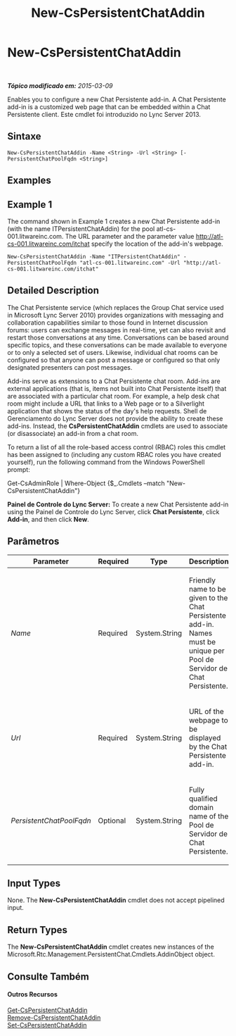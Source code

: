 ﻿---
title: New-CsPersistentChatAddin
TOCTitle: New-CsPersistentChatAddin
ms:assetid: 0566f4c2-0903-4dd1-87bc-784f0bdb4391
ms:mtpsurl: https://technet.microsoft.com/pt-br/library/JJ204641(v=OCS.15)
ms:contentKeyID: 49305731
ms.date: 05/19/2016
mtps_version: v=OCS.15
ms.translationtype: HT
---

# New-CsPersistentChatAddin

 

_**Tópico modificado em:** 2015-03-09_

Enables you to configure a new Chat Persistente add-in. A Chat Persistente add-in is a customized web page that can be embedded within a Chat Persistente client. Este cmdlet foi introduzido no Lync Server 2013.

## Sintaxe

    New-CsPersistentChatAddin -Name <String> -Url <String> [-PersistentChatPoolFqdn <String>]

## Examples

## Example 1

The command shown in Example 1 creates a new Chat Persistente add-in (with the name ITPersistentChatAddin) for the pool atl-cs-001.litwareinc.com. The URL parameter and the parameter value http://atl-cs-001.litwareinc.com/itchat specify the location of the add-in's webpage.

    New-CsPersistentChatAddin -Name "ITPersistentChatAddin" -PersistentChatPoolFqdn "atl-cs-001.litwareinc.com" -Url "http://atl-cs-001.litwareinc.com/itchat"

## Detailed Description

The Chat Persistente service (which replaces the Group Chat service used in Microsoft Lync Server 2010) provides organizations with messaging and collaboration capabilities similar to those found in Internet discussion forums: users can exchange messages in real-time, yet can also revisit and restart those conversations at any time. Conversations can be based around specific topics, and these conversations can be made available to everyone or to only a selected set of users. Likewise, individual chat rooms can be configured so that anyone can post a message or configured so that only designated presenters can post messages.

Add-ins serve as extensions to a Chat Persistente chat room. Add-ins are external applications (that is, items not built into Chat Persistente itself) that are associated with a particular chat room. For example, a help desk chat room might include a URL that links to a Web page or to a Silverlight application that shows the status of the day's help requests. Shell de Gerenciamento do Lync Server does not provide the ability to create these add-ins. Instead, the **CsPersistentChatAddin** cmdlets are used to associate (or disassociate) an add-in from a chat room.

To return a list of all the role-based access control (RBAC) roles this cmdlet has been assigned to (including any custom RBAC roles you have created yourself), run the following command from the Windows PowerShell prompt:

Get-CsAdminRole | Where-Object {$\_.Cmdlets –match "New-CsPersistentChatAddin"}

**Painel de Controle do Lync Server:** To create a new Chat Persistente add-in using the Painel de Controle do Lync Server, click **Chat Persistente**, click **Add-in**, and then click **New**.

## Parâmetros


<table>
<colgroup>
<col style="width: 25%" />
<col style="width: 25%" />
<col style="width: 25%" />
<col style="width: 25%" />
</colgroup>
<thead>
<tr class="header">
<th>Parameter</th>
<th>Required</th>
<th>Type</th>
<th>Description</th>
</tr>
</thead>
<tbody>
<tr class="odd">
<td><p><em>Name</em></p></td>
<td><p>Required</p></td>
<td><p>System.String</p></td>
<td><p>Friendly name to be given to the Chat Persistente add-in. Names must be unique per Pool de Servidor de Chat Persistente.</p></td>
</tr>
<tr class="even">
<td><p><em>Url</em></p></td>
<td><p>Required</p></td>
<td><p>System.String</p></td>
<td><p>URL of the webpage to be displayed by the Chat Persistente add-in.</p></td>
</tr>
<tr class="odd">
<td><p><em>PersistentChatPoolFqdn</em></p></td>
<td><p>Optional</p></td>
<td><p>System.String</p></td>
<td><p>Fully qualified domain name of the Pool de Servidor de Chat Persistente.</p></td>
</tr>
</tbody>
</table>


## Input Types

None. The **New-CsPersistentChatAddin** cmdlet does not accept pipelined input.

## Return Types

The **New-CsPersistentChatAddin** cmdlet creates new instances of the Microsoft.Rtc.Management.PersistentChat.Cmdlets.AddinObject object.

## Consulte Também

#### Outros Recursos

[Get-CsPersistentChatAddin](get-cspersistentchataddin.md)  
[Remove-CsPersistentChatAddin](remove-cspersistentchataddin.md)  
[Set-CsPersistentChatAddin](set-cspersistentchataddin.md)


